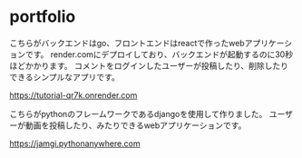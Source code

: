 # portfolio

こちらがバックエンドはgo、フロントエンドはreactで作ったwebアプリケーションです。
render.comにデプロイしており、バックエンドが起動するのに30秒ほどかかります。
コメントをログインしたユーザーが投稿したり、削除したりできるシンプルなアプリです。

https://tutorial-qr7k.onrender.com



こちらがpythonのフレームワークであるdjangoを使用して作りました。
ユーザーが動画を投稿したり、みたりできるwebアプリケーションです。

https://jamgi.pythonanywhere.com
